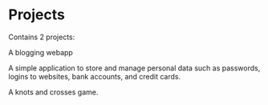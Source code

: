 # Projects

Contains 2 projects:

A blogging webapp

A simple application to store and manage personal data such as passwords,
logins to websites, bank accounts, and credit cards.

A knots and crosses game. 
